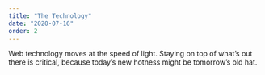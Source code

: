 ```yaml
---
title: "The Technology"
date: "2020-07-16"
order: 2
---
```


Web technology moves at the speed of light. Staying on top of what’s out there is critical, because today’s new hotness might be tomorrow’s old hat. 